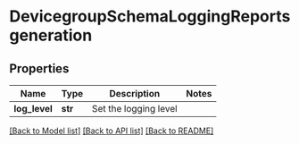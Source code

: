 # DevicegroupSchemaLoggingReportsgeneration

## Properties
Name | Type | Description | Notes
------------ | ------------- | ------------- | -------------
**log_level** | **str** | Set the logging level | 

[[Back to Model list]](../README.md#documentation-for-models) [[Back to API list]](../README.md#documentation-for-api-endpoints) [[Back to README]](../README.md)



